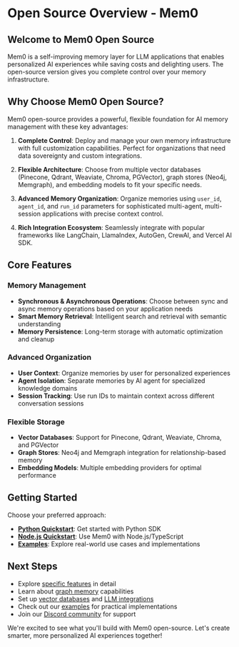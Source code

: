 # Open Source Overview - Mem0

## Welcome to Mem0 Open Source

Mem0 is a self-improving memory layer for LLM applications that enables personalized AI experiences while saving costs and delighting users. The open-source version gives you complete control over your memory infrastructure.

## Why Choose Mem0 Open Source?

Mem0 open-source provides a powerful, flexible foundation for AI memory management with these key advantages:

1. **Complete Control**: Deploy and manage your own memory infrastructure with full customization capabilities. Perfect for organizations that need data sovereignty and custom integrations.

2. **Flexible Architecture**: Choose from multiple vector databases (Pinecone, Qdrant, Weaviate, Chroma, PGVector), graph stores (Neo4j, Memgraph), and embedding models to fit your specific needs.

3. **Advanced Memory Organization**: Organize memories using `user_id`, `agent_id`, and `run_id` parameters for sophisticated multi-agent, multi-session applications with precise context control.

4. **Rich Integration Ecosystem**: Seamlessly integrate with popular frameworks like LangChain, LlamaIndex, AutoGen, CrewAI, and Vercel AI SDK.

## Core Features

### Memory Management

- **Synchronous & Asynchronous Operations**: Choose between sync and async memory operations based on your application needs
- **Smart Memory Retrieval**: Intelligent search and retrieval with semantic understanding
- **Memory Persistence**: Long-term storage with automatic optimization and cleanup

### Advanced Organization

- **User Context**: Organize memories by user for personalized experiences
- **Agent Isolation**: Separate memories by AI agent for specialized knowledge domains
- **Session Tracking**: Use run IDs to maintain context across different conversation sessions

### Flexible Storage

- **Vector Databases**: Support for Pinecone, Qdrant, Weaviate, Chroma, and PGVector
- **Graph Stores**: Neo4j and Memgraph integration for relationship-based memory
- **Embedding Models**: Multiple embedding providers for optimal performance

## Getting Started

Choose your preferred approach:

- **[Python Quickstart](https://docs.mem0.ai/open-source/python-quickstart)**: Get started with Python SDK
- **[Node.js Quickstart](https://docs.mem0.ai/open-source/node-quickstart)**: Use Mem0 with Node.js/TypeScript
- **[Examples](https://docs.mem0.ai/open-source/examples)**: Explore real-world use cases and implementations

## Next Steps

- Explore [specific features](https://docs.mem0.ai/open-source/features/async-memory) in detail
- Learn about [graph memory](https://docs.mem0.ai/open-source/graph_memory/overview) capabilities
- Set up [vector databases](https://docs.mem0.ai/open-source/components/vectordbs/overview) and [LLM integrations](https://docs.mem0.ai/open-source/components/llms/overview)
- Check out our [examples](https://docs.mem0.ai/open-source/examples) for practical implementations
- Join our [Discord community](https://mem0.dev/DiD) for support

We're excited to see what you'll build with Mem0 open-source. Let's create smarter, more personalized AI experiences together!

